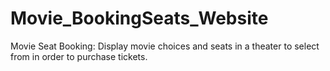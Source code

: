 # Movie_BookingSeats_Website
Movie Seat Booking: Display movie choices and seats in a theater to select from in order to purchase tickets.
